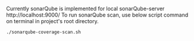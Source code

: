 
Currently sonarQube is implemented for local sonarQube-server http://localhost:9000/
To run sonarQube scan, use below script command on terminal in project's root directory. 

```
./sonarqube-coverage-scan.sh

```

